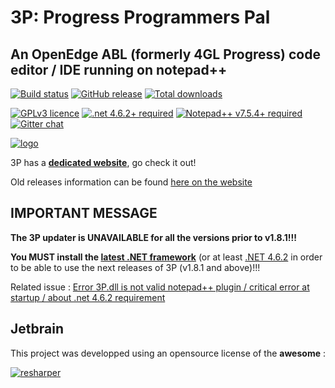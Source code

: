 # 3P: Progress Programmers Pal #

## An OpenEdge ABL (formerly 4GL Progress) code editor / IDE running on notepad++ ##

[![Build status](https://ci.appveyor.com/api/projects/status/xo6ysno53ht2spjv?svg=true)](https://ci.appveyor.com/project/jcaillon/3p)
[![GitHub release](https://img.shields.io/github/release/jcaillon/3P.svg)](https://github.com/jcaillon/3P/releases/latest)
[![Total downloads](https://img.shields.io/github/downloads/jcaillon/3P/total.svg)](https://github.com/jcaillon/3P/releases)

[![GPLv3 licence](https://img.shields.io/badge/License-GPLv3-74A5C2.svg)](https://github.com/jcaillon/3P/blob/master/COPYING.GPLv3.txt)
[![.net 4.6.2+ required](https://img.shields.io/badge/Requires%20.NET-4.6.2+-C8597A.svg)](https://www.microsoft.com/en-us/download/details.aspx?id=53344)
[![Notepad++ v7.5.4+ required](https://img.shields.io/badge/Requires%20Notepad++-v7.5.4+-865FC5.svg)](https://notepad-plus-plus.org/download/)
[![Gitter chat](https://badges.gitter.im/Join%20Chat.svg)](https://gitter.im/_3P/discuss?utm_source=badge&utm_medium=badge&utm_campaign=pr-badge&utm_content=badge)

[![logo](https://github.com/jcaillon/3P/blob/gh-pages/images/notepad_and_3P.png)](https://jcaillon.github.io/3P/)

3P has a **[dedicated website](https://jcaillon.github.io/3P/)**, go check it out!

Old releases information can be found [here on the website](https://jcaillon.github.io/3P/#/versions)

## IMPORTANT MESSAGE ##

**The 3P updater is UNAVAILABLE for all the versions prior to v1.8.1!!!**

**You MUST install the [latest .NET framework](https://www.microsoft.com/en-us/download/details.aspx?id=56116)** (or at least [.NET 4.6.2](https://www.microsoft.com/en-us/download/details.aspx?id=53344) in order to be able to use the next releases of 3P (v1.8.1 and above)!!!

Related issue : [Error 3P.dll is not valid notepad++ plugin / critical error at startup / about .net 4.6.2 requirement](https://github.com/jcaillon/3P/issues/217)

## Jetbrain ##

This project was developped using an opensource license of the **awesome** :

[![resharper](https://github.com/jcaillon/3P/blob/gh-pages/images/resharper.png)](https://www.jetbrains.com/)
